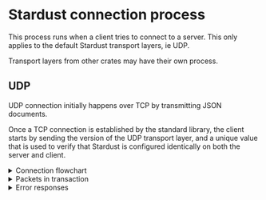 # Stardust connection process
This process runs when a client tries to connect to a server.
This only applies to the default Stardust transport layers, ie UDP.

Transport layers from other crates may have their own process.

## UDP
UDP connection initially happens over TCP by transmitting JSON documents.

Once a TCP connection is established by the standard library, the client starts by sending the version of the UDP transport layer, and a unique value that is used to verify that Stardust is configured identically on both the server and client.

<details>
<summary>Connection flowchart</summary>

```mermaid
sequenceDiagram
    participant CU as Client's UDP socket
    participant ST as Server's TCP server
    participant CT as Client's TCP connection
    participant SU as Server's UDP socket

    CT->>ST: Creates TCP connection
    CT->>ST: Sends its transport layer version and unique game ID
    ST->>CT: Informs client of acceptance and its UDP port

    alt Client's information is incorrect
        ST->>CT: Server closes ST's connection with a reason
    end

    CT->>ST: Client creates a UDP socket and informs the server of the port
```

</details>

<details>
<summary>Packets in transaction</summary>

```json
{
    // The version of the UDP transport layer
    "layer_version": "0.1.0",
    // The client's unique protocol hash
    "protocol": "D7799D37A7A9B082"
}
```

The server will then check the `version` and `pid` values, and send an appropriate response.

```json
// The client's connection is accepted and the server sends the UDP port it uses.
{ "response": "accepted", "port": 12345 }
```

All responses except `accepted` will have the server close the connection.

If the response is acceptance, the client will send the UDP port it will use to communicate.

```json
{ "response": "udp_port", "port": 12345 }
```
</details>

<details>
<summary>Error responses</summary>
These are the messages sent by the server to indicate a problem or non-acceptance

```json
// The layer version value is invalid
{ "response": "wrong_layer_version", "range": "=0.1.0" }
```
```json
// The pid value is incorrect
// This pid value is random and exists only for example's sake
{ "response": "wrong_pid", "srv_pid": "D7799D37A7A9B082" }
```
```json
// Too many players online
{ "response": "at_capacity" }
```
```json
// Something went wrong, the server requests the client to send the packet again
{ "response": "retry" }
```
```json
// Player is denied, no reason given.
{ "response": "denied" }
```
</details>